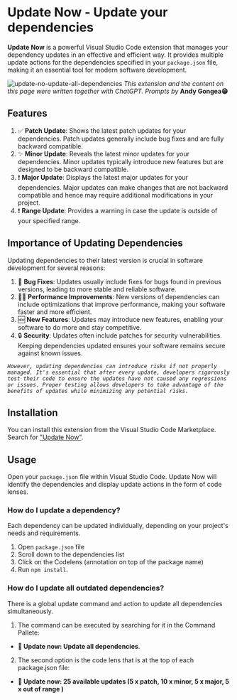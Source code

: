 # Update Now - Update your dependencies

**Update Now** is a powerful Visual Studio Code extension that manages your dependency updates in an effective and efficient way. It provides multiple update actions for the dependencies specified in your `package.json` file, making it an essential tool for modern software development.

![update-no-update-all-dependencies](https://github.com/andygongea/update-now/assets/818805/6f797719-3acf-4301-9006-dba5db2b75ba)
*This extension and the content on this page were written together with ChatGPT. Prompts by* **Andy Gongea😁**

## Features

1. ✅ **Patch Update**: Shows the latest patch updates for your dependencies. Patch updates generally include bug fixes and are fully backward compatible.
2. ✨ **Minor Update**: Reveals the latest minor updates for your dependencies. Minor updates typically introduce new features but are designed to be backward compatible.
3. ❗ **Major Update**: Displays the latest major updates for your dependencies. Major updates can make changes that are not backward compatible and hence may require additional modifications in your project.
4. ❗ **Range Update**: Provides a warning in case the update is outside of your specified range.

## Importance of Updating Dependencies

Updating dependencies to their latest version is crucial in software development for several reasons:

1. 🐞 **Bug Fixes**: Updates usually include fixes for bugs found in previous versions, leading to more stable and reliable software.
2. 🏃‍♀️ **Performance Improvements**: New versions of dependencies can include optimizations that improve performance, making your software faster and more efficient.
3. 🆕 **New Features**: Updates may introduce new features, enabling your software to do more and stay competitive.
4. 🔒 **Security**: Updates often include patches for security vulnerabilities. Keeping dependencies updated ensures your software remains secure against known issues.


*``` However, updating dependencies can introduce risks if not properly managed. It's essential that after every update, developers rigorously test their code to ensure the updates have not caused any regressions or issues. Proper testing allows developers to take advantage of the benefits of updates while minimizing any potential risks. ```*

## Installation

You can install this extension from the Visual Studio Code Marketplace. Search for ["Update Now"](https://marketplace.visualstudio.com/search?term=update%20now&target=VSCode&category=All%20categories&sortBy=Relevance).

## Usage

Open your `package.json` file within Visual Studio Code. Update Now will identify the dependencies and display update actions in the form of code lenses.

### How do I update a dependency?

Each dependency can be updated individually, depending on your project's needs and requirements.
1. Open `package.json` file
2. Scroll down to the dependencies list
3. Click on the Codelens (annotation on top of the package name)
4. Run `npm install`.

### How do I update all outdated dependencies?

There is a global update command and action to update all dependencies simultaneously.
1. The command can be executed by searching for it in the Command Pallete:  
  - **🚀 Update now: Update all dependencies**.
2. The second option is the code lens that is at the top of each package.json file: 
  - **🚀 Update now: 25 available updates (5 x patch, 10 x minor, 5 x major, 5 x out of range )**
